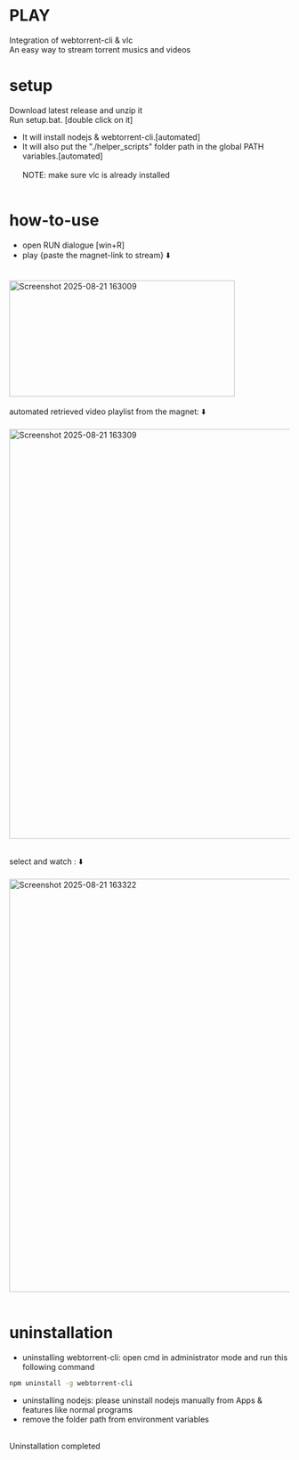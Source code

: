 # PLAY 
Integration of webtorrent-cli & vlc
<br>An easy way to stream torrent musics and videos
<br>
# setup
Download latest release and unzip it<br>
Run setup.bat. [double click on it]
<br>
- It will install nodejs & webtorrent-cli.[automated]<br>
- It will also put the "./helper_scripts" folder path in the global PATH variables.[automated]
<br><br>
NOTE: make sure vlc is already installed
<br><br>
# how-to-use
- open RUN dialogue [win+R]<br>
- play {paste the magnet-link to stream} ⬇️
<br/><br/>
<img width="405" height="209" alt="Screenshot 2025-08-21 163009" src="https://github.com/user-attachments/assets/dce4c0d8-c22c-4d92-880c-4cd666290257" />
<br/><br/>
automated retrieved video playlist from the magnet: ⬇️
<br/>
<br/>
<img width="917" height="736" alt="Screenshot 2025-08-21 163309" src="https://github.com/user-attachments/assets/e6792d8c-437d-4532-932e-337184891217" />
<br><br>

select and watch : ⬇️
<br/>
<br/>
<img width="912" height="742" alt="Screenshot 2025-08-21 163322" src="https://github.com/user-attachments/assets/e526abe5-2b65-43f8-9125-ea3f789f921d" />
<br><br>

# uninstallation
- uninstalling webtorrent-cli: open cmd in administrator mode and run this following command
```bash
npm uninstall -g webtorrent-cli
```
- uninstalling nodejs: please uninstall nodejs manually from Apps & features like normal programs
- remove the folder path from environment variables
<br>
Uninstallation completed
